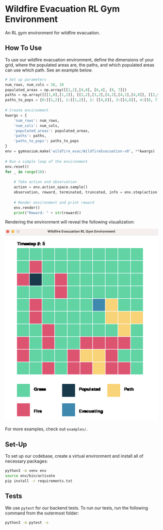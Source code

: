 # Wildfire Evacuation RL Gym Environment

An RL gym environment for wildfire evacuation.

## How To Use

To use our wildfire evacuation environment, define the dimensions of your grid, where the populated areas are, the paths, and which populated areas can use which path. See an example below.

```python
# Set up parameters
num_rows, num_cols = 10, 10
populated_areas = np.array([[1,2],[4,8], [6,4], [8, 7]])
paths = np.array([[[1,0],[1,1]], [[2,2],[3,2],[4,2],[4,1],[4,0]], [[2,9],[2,8],[3,8]], [[5,8],[6,8],[6,9]], [[7,7], [6,7], [6,8], [6,9]], [[8,6], [8,5], [9,5]], [[8,5], [9,5], [7,5],[7,4]]], dtype=object)
paths_to_pops = {0:[[1,2]], 1:[[1,2]], 2: [[4,8]], 3:[[4,8]], 4:[[8, 7]], 5:[[8, 7]], 6:[[6,4]]}

# Create environment
kwargs = {
    'num_rows': num_rows,
    'num_cols': num_cols,
    'populated_areas': populated_areas,
    'paths': paths,
    'paths_to_pops': paths_to_pops
}
env = gymnasium.make('wildfire_evac/WildfireEvacuation-v0', **kwargs)

# Run a simple loop of the environment
env.reset()
for _ in range(10):

    # Take action and observation
    action = env.action_space.sample()
    observation, reward, terminated, truncated, info = env.step(action)

    # Render environment and print reward
    env.render()
    print("Reward: " + str(reward))
```

Rendering the environment will reveal the following visualization:

![Wildfire Environment Example](imgs/viz_example.png)

For more examples, check out `examples/`.

## Set-Up

To set up our codebase, create a virtual environment and install all of necessary packages:

```bash
python3 -m venv env
source env/bin/activate
pip install -r requirements.txt
```

## Tests

We use `pytest` for our backend tests. To run our tests, run the following command from the outermost folder:
```bash
python3 -m pytest -s
```
